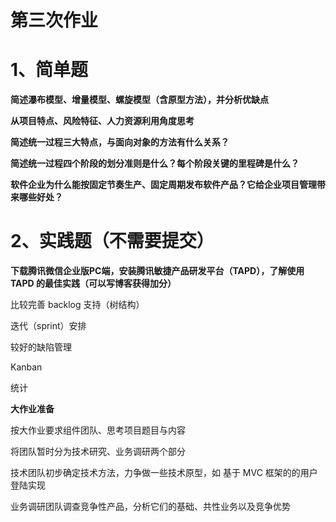 # 第三次作业

# 1、简单题

**简述瀑布模型、增量模型、螺旋模型（含原型方法），并分析优缺点**

  **从项目特点、风险特征、人力资源利用角度思考**
  
**简述统一过程三大特点，与面向对象的方法有什么关系？**

**简述统一过程四个阶段的划分准则是什么？每个阶段关键的里程碑是什么？**

**软件企业为什么能按固定节奏生产、固定周期发布软件产品？它给企业项目管理带来哪些好处？**

# 2、实践题（不需要提交）


**下载腾讯微信企业版PC端，安装腾讯敏捷产品研发平台（TAPD），了解使用 TAPD 的最佳实践（可以写博客获得加分）**

  比较完善 backlog 支持（树结构）

  迭代（sprint）安排

  较好的缺陷管理

  Kanban

  统计
  
  
    
    
**大作业准备**

  按大作业要求组件团队、思考项目题目与内容

  将团队暂时分为技术研究、业务调研两个部分

   技术团队初步确定技术方法，力争做一些技术原型，如 基于 MVC 框架的的用户登陆实现

   业务调研团队调查竞争性产品，分析它们的基础、共性业务以及竞争优势
